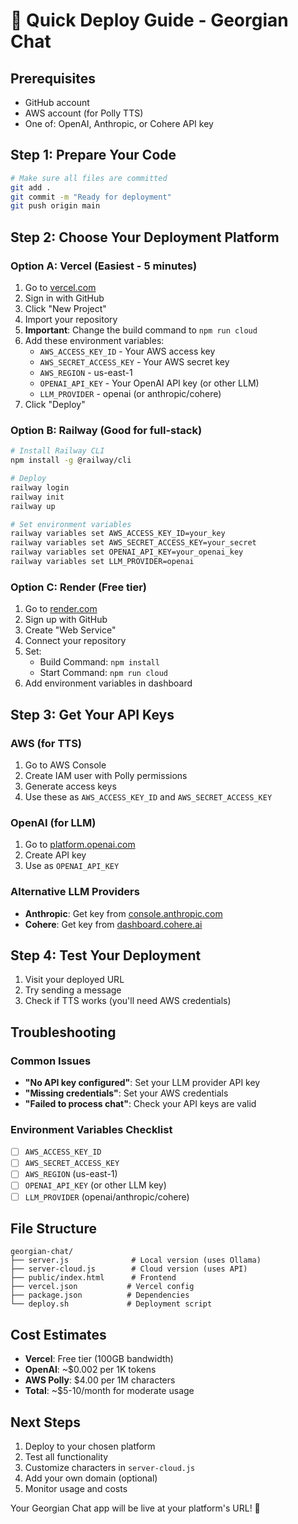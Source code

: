# 🚀 Quick Deploy Guide - Georgian Chat

## Prerequisites
- GitHub account
- AWS account (for Polly TTS)
- One of: OpenAI, Anthropic, or Cohere API key

## Step 1: Prepare Your Code
```bash
# Make sure all files are committed
git add .
git commit -m "Ready for deployment"
git push origin main
```

## Step 2: Choose Your Deployment Platform

### Option A: Vercel (Easiest - 5 minutes)
1. Go to [vercel.com](https://vercel.com)
2. Sign in with GitHub
3. Click "New Project"
4. Import your repository
5. **Important**: Change the build command to `npm run cloud`
6. Add these environment variables:
   - `AWS_ACCESS_KEY_ID` - Your AWS access key
   - `AWS_SECRET_ACCESS_KEY` - Your AWS secret key
   - `AWS_REGION` - us-east-1
   - `OPENAI_API_KEY` - Your OpenAI API key (or other LLM)
   - `LLM_PROVIDER` - openai (or anthropic/cohere)
7. Click "Deploy"

### Option B: Railway (Good for full-stack)
```bash
# Install Railway CLI
npm install -g @railway/cli

# Deploy
railway login
railway init
railway up

# Set environment variables
railway variables set AWS_ACCESS_KEY_ID=your_key
railway variables set AWS_SECRET_ACCESS_KEY=your_secret
railway variables set OPENAI_API_KEY=your_openai_key
railway variables set LLM_PROVIDER=openai
```

### Option C: Render (Free tier)
1. Go to [render.com](https://render.com)
2. Sign up with GitHub
3. Create "Web Service"
4. Connect your repository
5. Set:
   - Build Command: `npm install`
   - Start Command: `npm run cloud`
6. Add environment variables in dashboard

## Step 3: Get Your API Keys

### AWS (for TTS)
1. Go to AWS Console
2. Create IAM user with Polly permissions
3. Generate access keys
4. Use these as `AWS_ACCESS_KEY_ID` and `AWS_SECRET_ACCESS_KEY`

### OpenAI (for LLM)
1. Go to [platform.openai.com](https://platform.openai.com)
2. Create API key
3. Use as `OPENAI_API_KEY`

### Alternative LLM Providers
- **Anthropic**: Get key from [console.anthropic.com](https://console.anthropic.com)
- **Cohere**: Get key from [dashboard.cohere.ai](https://dashboard.cohere.ai)

## Step 4: Test Your Deployment
1. Visit your deployed URL
2. Try sending a message
3. Check if TTS works (you'll need AWS credentials)

## Troubleshooting

### Common Issues
- **"No API key configured"**: Set your LLM provider API key
- **"Missing credentials"**: Set your AWS credentials
- **"Failed to process chat"**: Check your API keys are valid

### Environment Variables Checklist
- [ ] `AWS_ACCESS_KEY_ID`
- [ ] `AWS_SECRET_ACCESS_KEY`
- [ ] `AWS_REGION` (us-east-1)
- [ ] `OPENAI_API_KEY` (or other LLM key)
- [ ] `LLM_PROVIDER` (openai/anthropic/cohere)

## File Structure
```
georgian-chat/
├── server.js              # Local version (uses Ollama)
├── server-cloud.js        # Cloud version (uses API)
├── public/index.html      # Frontend
├── vercel.json           # Vercel config
├── package.json          # Dependencies
└── deploy.sh             # Deployment script
```

## Cost Estimates
- **Vercel**: Free tier (100GB bandwidth)
- **OpenAI**: ~$0.002 per 1K tokens
- **AWS Polly**: $4.00 per 1M characters
- **Total**: ~$5-10/month for moderate usage

## Next Steps
1. Deploy to your chosen platform
2. Test all functionality
3. Customize characters in `server-cloud.js`
4. Add your own domain (optional)
5. Monitor usage and costs

Your Georgian Chat app will be live at your platform's URL! 🎉
